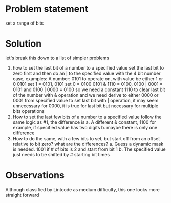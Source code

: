 # Problem statement
  set a range of bits

# Solution
  let's break this down to a list of simpler problems
  1. how to set the last bit of a number to a specified value
      set the last bit to zero first and then do an | to the specified value
      with the 4 bit number case, examples:
      A number: 0101 to operate on, with value be either 1 or 0
      0101 set 1 = 0101, 0101 set 0 = 0100
      0101 & 1110 = 0100, 0100 | 0001 = 0101 and 0100 | 0000 = 0100
      so we need a constant 1110 to clear last bit of the number with & operation
      and we need derive to either 0000 or 0001 from specified value to set last bit
      with | operation, it may seem unnecessary for 0000, it is true for last bit but necessary for multiple bits operations
  2. How to set the last few bits of a number to a specified value
      follow the same logic as #1, the difference is 
        a. A different & constant, 1100 for example, if specified value has two digits
        b. maybe there is only one difference
  3. How to do the same, with a few bits to set, but start off from an offset relative to bit zero?
      what are the differences?
        a. Guess a dynamic mask is needed. 1001 if # of bits is 2 and start from bit 1
        b. The specified value just needs to be shifted by # starting bit times

# Observations
  Although classified by Lintcode as medium difficulty, this one looks more straight forward


